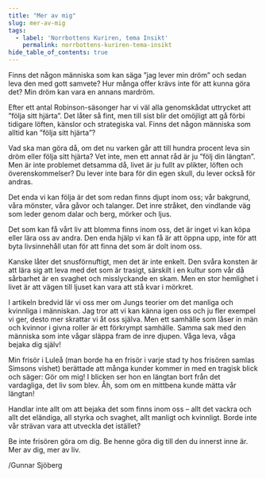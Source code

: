 ```yaml
---
title: "Mer av mig"
slug: mer-av-mig
tags:
  - label: 'Norrbottens Kuriren, tema Insikt'
    permalink: norrbottens-kuriren-tema-insikt
hide_table_of_contents: true
---
```

Finns det någon människa som kan säga ”jag lever min dröm” och sedan leva den med gott samvete? Hur många offer krävs inte för att kunna göra det? Min dröm kan vara en annans mardröm.

<!--truncate-->

Efter ett antal Robinson-säsonger har vi väl alla genomskådat uttrycket att ”följa sitt hjärta”. Det låter så fint, men till sist blir det omöjligt att gå förbi tidigare löften, känslor och strategiska val. Finns det någon människa som alltid kan ”följa sitt hjärta”?

Vad ska man göra då, om det nu varken går att till hundra procent leva sin dröm eller följa sitt hjärta? Vet inte, men ett annat råd är ju ”följ din längtan”. Men är inte problemet detsamma då, livet är ju fullt av plikter, löften och överenskommelser? Du lever inte bara för din egen skull, du lever också för andras.

Det enda vi kan följa är det som redan finns djupt inom oss; vår bakgrund, våra mönster, våra gåvor och talanger. Det inre stråket, den vindlande väg som leder genom dalar och berg, mörker och ljus. 

Det som kan få vårt liv att blomma finns inom oss, det är inget vi kan köpa eller lära oss av andra. Den enda hjälp vi kan få är att öppna upp, inte för att byta livsinnehåll utan för att finna det som är dolt inom oss.

Kanske låter det snusförnuftigt, men det är inte enkelt. Den svåra konsten är att lära sig att leva med det som är trasigt, särskilt i en kultur som vår då sårbarhet är en svaghet och misslyckande en skam. Men en stor hemlighet i livet är att vägen till ljuset kan vara att stå kvar i mörkret.

I artikeln bredvid lär vi oss mer om Jungs teorier om det manliga och kvinnliga i människan. Jag tror att vi kan känna igen oss och ju fler exempel vi ger, desto mer skrattar vi åt oss själva. Men ett samhälle som låser in män och kvinnor i givna roller är ett förkrympt samhälle. Samma sak med den människa som inte vågar släppa fram de inre djupen. Våga leva, våga bejaka dig själv!

Min frisör i Luleå (man borde ha en frisör i varje stad ty hos frisören samlas Simsons vishet) berättade att många kunder kommer in med en tragisk blick och säger: Gör om mig! I blicken ser hon en längtan bort från det vardagliga, det liv som blev. Åh, som om en mittbena kunde mätta vår längtan!

Handlar inte allt om att bejaka det som finns inom oss – allt det vackra och allt det eländiga, all styrka och svaghet, allt manligt och kvinnligt. Borde inte vår strävan vara att utveckla det istället?

Be inte frisören göra om dig. Be henne göra dig till den du innerst inne är. Mer av dig, mer av liv.

/Gunnar Sjöberg
